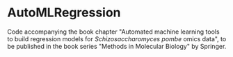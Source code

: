 # AutoMLRegression
Code accompanying the book chapter "Automated machine learning tools to build regression models for *Schizosaccharomyces pombe* omics data", to be published in the book series "Methods in Molecular Biology" by Springer.
